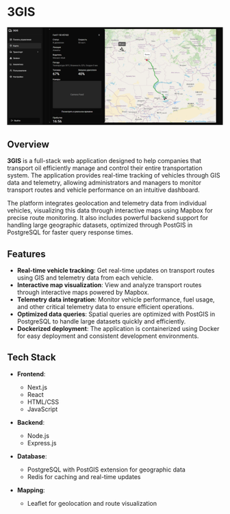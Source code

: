 # 3GIS

![3GIS Application Screenshot](docs/images/application-screenshot.png)

## Overview

**3GIS** is a full-stack web application designed to help companies that transport oil efficiently manage and control their entire transportation system. The application provides real-time tracking of vehicles through GIS data and telemetry, allowing administrators and managers to monitor transport routes and vehicle performance on an intuitive dashboard.

The platform integrates geolocation and telemetry data from individual vehicles, visualizing this data through interactive maps using Mapbox for precise route monitoring. It also includes powerful backend support for handling large geographic datasets, optimized through PostGIS in PostgreSQL for faster query response times.

## Features

- **Real-time vehicle tracking**: Get real-time updates on transport routes using GIS and telemetry data from each vehicle.
- **Interactive map visualization**: View and analyze transport routes through interactive maps powered by Mapbox.
- **Telemetry data integration**: Monitor vehicle performance, fuel usage, and other critical telemetry data to ensure efficient operations.
- **Optimized data queries**: Spatial queries are optimized with PostGIS in PostgreSQL to handle large datasets quickly and efficiently.
- **Dockerized deployment**: The application is containerized using Docker for easy deployment and consistent development environments.

## Tech Stack

- **Frontend**:
    - Next.js
    - React
    - HTML/CSS
    - JavaScript

- **Backend**:
    - Node.js
    - Express.js

- **Database**:
    - PostgreSQL with PostGIS extension for geographic data
    - Redis for caching and real-time updates

- **Mapping**:
    - Leaflet for geolocation and route visualization
